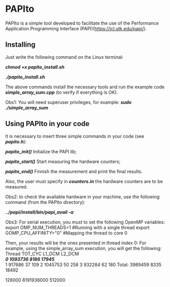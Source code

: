 # PAPIto

PAPIto is a simple tool developed to facilitate the use of the Performance Application Programming Interface (PAPI)(https://icl.utk.edu/papi/).

## Installing

Just write the following command on the Linux terminal:

***chmod +x papito_install.sh***

***./papito_install.sh***

The above commands install the necessary tools and run the example code ***simple_array_sum.cpp*** (to verify if everything is OK).

Obs1: You will need superuser privileges, for example:
***sudo ./simple_array_sum***

## Using PAPIto in your code

It is necessary to insert three simple commands in your code (see ***papito.h***):

***papito_init()*** Initialize the PAPI lib;

***papito_start()*** Start measuring the hardware counters;

***papito_end()*** Finnish the measurement and print the final results.

Also, the user must specify in ***counters.in*** the hardware counters are to be measured.

Obs2: to check the available hardware in your machine, use the following command (from the PAPIto directory):

***../papi/install/bin/papi_avail -a***

Obs3: For serial execution, you must to set the following OpenMP variables:
export OMP_NUM_THREADS=1	#Running with a single thread
export GOMP_CPU_AFFINITY="0"	#Mapping the thread to core 0

Then, your results will be the ones presented in thread index 0:
For example, using the simple_array_sum execution, you will get the following:
Thread	TOT_CYC	L1_DCM	L2_DCM	
***0	1093736	8186	17945***	
1	917686	37	109	
2	1045753	50	258	
3	932284	62	180	
Total:	3989459	8335	18492	

128000	8191936000	512000
